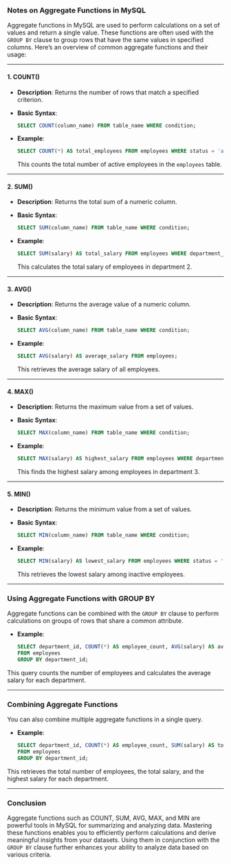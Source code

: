 ### Notes on Aggregate Functions in MySQL

Aggregate functions in MySQL are used to perform calculations on a set of values and return a single value. These functions are often used with the `GROUP BY` clause to group rows that have the same values in specified columns. Here’s an overview of common aggregate functions and their usage:

---

#### 1. **COUNT()**

- **Description**: Returns the number of rows that match a specified criterion.
  
- **Basic Syntax**:
  ```sql
  SELECT COUNT(column_name) FROM table_name WHERE condition;
  ```

- **Example**:
  ```sql
  SELECT COUNT(*) AS total_employees FROM employees WHERE status = 'active';
  ```
  This counts the total number of active employees in the `employees` table.

---

#### 2. **SUM()**

- **Description**: Returns the total sum of a numeric column.

- **Basic Syntax**:
  ```sql
  SELECT SUM(column_name) FROM table_name WHERE condition;
  ```

- **Example**:
  ```sql
  SELECT SUM(salary) AS total_salary FROM employees WHERE department_id = 2;
  ```
  This calculates the total salary of employees in department 2.

---

#### 3. **AVG()**

- **Description**: Returns the average value of a numeric column.

- **Basic Syntax**:
  ```sql
  SELECT AVG(column_name) FROM table_name WHERE condition;
  ```

- **Example**:
  ```sql
  SELECT AVG(salary) AS average_salary FROM employees;
  ```
  This retrieves the average salary of all employees.

---

#### 4. **MAX()**

- **Description**: Returns the maximum value from a set of values.

- **Basic Syntax**:
  ```sql
  SELECT MAX(column_name) FROM table_name WHERE condition;
  ```

- **Example**:
  ```sql
  SELECT MAX(salary) AS highest_salary FROM employees WHERE department_id = 3;
  ```
  This finds the highest salary among employees in department 3.

---

#### 5. **MIN()**

- **Description**: Returns the minimum value from a set of values.

- **Basic Syntax**:
  ```sql
  SELECT MIN(column_name) FROM table_name WHERE condition;
  ```

- **Example**:
  ```sql
  SELECT MIN(salary) AS lowest_salary FROM employees WHERE status = 'inactive';
  ```
  This retrieves the lowest salary among inactive employees.

---

### Using Aggregate Functions with GROUP BY

Aggregate functions can be combined with the `GROUP BY` clause to perform calculations on groups of rows that share a common attribute.

- **Example**:
  ```sql
  SELECT department_id, COUNT(*) AS employee_count, AVG(salary) AS average_salary 
  FROM employees 
  GROUP BY department_id;
  ```

This query counts the number of employees and calculates the average salary for each department.

---

### Combining Aggregate Functions

You can also combine multiple aggregate functions in a single query.

- **Example**:
  ```sql
  SELECT department_id, COUNT(*) AS employee_count, SUM(salary) AS total_salary, MAX(salary) AS highest_salary 
  FROM employees 
  GROUP BY department_id;
  ```

This retrieves the total number of employees, the total salary, and the highest salary for each department.

---

### Conclusion

Aggregate functions such as COUNT, SUM, AVG, MAX, and MIN are powerful tools in MySQL for summarizing and analyzing data. Mastering these functions enables you to efficiently perform calculations and derive meaningful insights from your datasets. Using them in conjunction with the `GROUP BY` clause further enhances your ability to analyze data based on various criteria.